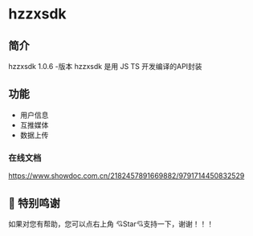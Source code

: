 # hzzxsdk

## 简介
hzzxsdk 1.0.6 -版本
hzzxsdk 是用 JS TS 开发编译的API封装


## 功能
* 用户信息
* 互推媒体
* 数据上传

### 在线文档
https://www.showdoc.com.cn/2182457891669882/9791714450832529



## 💐 特别鸣谢


如果对您有帮助，您可以点右上角 💘Star💘支持一下，谢谢！！！
